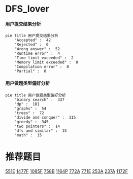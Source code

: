 # DFS_lover

<!-- tabs:start -->



#### **用户提交结果分析**

```mermaid
pie title 用户提交结果分析
    "Accepted" :  42
    "Rejected" :  0
    "Wrong answer" :  52
    "Runtime error" :  4
    "Time limit exceeded" :  2
    "Memory limit exceeded" :  0
    "Compilation error" :  0
    "Partial" :  0
```

#### **用户做题类型偏好分析**

```mermaid
pie title 用户做题类型偏好分析
    "binary search" :  337
    "dp" :  181
    "graphs" :  54
    "trees" :  72
    "divide and conquer" :  115
    "greedy" :  345
    "two pointers" :  14
    "dfs and similar" :  15
    "math" :  15
```



<!-- tabs:end -->
# 推荐题目
[551E](https://codeforces.com/contest/551/problem/E)
[1477F](https://codeforces.com/contest/1477/problem/F)
[1085F](https://codeforces.com/contest/1085/problem/F)
[758B](https://codeforces.com/contest/758/problem/B)
[1164P](https://codeforces.com/contest/1164/problem/P)
[772A](https://codeforces.com/contest/772/problem/A)
[771E](https://codeforces.com/contest/771/problem/E)
[253A](https://codeforces.com/contest/253/problem/A)
[237A](https://codeforces.com/contest/237/problem/A)
[1172F](https://codeforces.com/contest/1172/problem/F)
